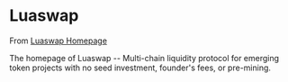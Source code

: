 # Luaswap

From [Luaswap Homepage](https://github.com/tomochain/luaswap-homepage)

The homepage of Luaswap -- Multi-chain liquidity protocol for emerging token projects with no seed investment, founder's fees, or pre-mining.